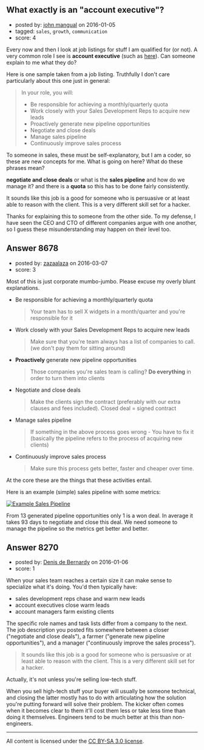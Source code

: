 ## What exactly is an "account executive"?

- posted by: [john mangual](https://stackexchange.com/users/382049/john-mangual) on 2016-01-05
- tagged: `sales`, `growth`, `communication`
- score: 4

Every now and then I look at job listings for stuff I am qualified for (or not).  A very common role I see is **account executive** (such as [here](http://jobs.impraise.com/o/account-executive-us)).  Can someone explain to me what they do?

Here is one sample taken from a job listing.  Truthfully I don't care particularly about this one just in general:

>In your role, you will: 
>
> * Be responsible for achieving a monthly/quarterly quota
> * Work closely with your Sales Development Reps to acquire new leads
> * Proactively generate new pipeline opportunities
> * Negotiate and close deals
> * Manage sales pipeline
> * Continuously improve sales process

To someone in sales, these must be self-explanatory, but I am a coder, so these are new concepts for me.  What is going on here?  What do these phrases mean? 

**negotiate and close deals** or what is the **sales pipeline** and how do we manage it?  and there is a **quota** so this has to be done fairly consistently.

It sounds like this job is a good for someone who is persuasive or at least able to reason with the client.  This is a very different skill set for a hacker.

Thanks for explaining this to someone from the other side.  To my defense, I have seen the CEO and CTO of different companies argue with one another, so I guess these misunderstanding may happen on their level too.


## Answer 8678

- posted by: [zazaalaza](https://stackexchange.com/users/4672194/zazaalaza) on 2016-03-07
- score: 3

<p>Most of this is just corporate mumbo-jumbo. Please excuse my overly blunt explanations.</p>

<ul>
<li>Be responsible for achieving a monthly/quarterly quota

<blockquote>
  <p>Your team has to sell X widgets in a month/quarter and you're responsible for it</p>
</blockquote></li>
<li>Work closely with your Sales Development Reps to acquire new leads

<blockquote>
  <p>Make sure that you're team always has a list of companies to call. (we don't pay them for sitting around)</p>
</blockquote></li>
<li><strong>Proactively</strong> generate new pipeline opportunities

<blockquote>
  <p>Those companies you're sales team is calling? <strong>Do everything</strong> in order to turn them into clients</p>
</blockquote></li>
<li>Negotiate and close deals

<blockquote>
  <p>Make the clients sign the contract (preferably with our extra clauses and fees included). Closed deal = signed contract</p>
</blockquote></li>
<li>Manage sales pipeline

<blockquote>
  <p>If something in the above process goes wrong - You have to fix it (basically the pipeline refers to the process of acquiring new clients)</p>
</blockquote></li>
<li>Continuously improve sales process

<blockquote>
  <p>Make sure this process gets better, faster and cheaper over time.</p>
</blockquote></li>
</ul>

<p>At the core these are the things that these activities entail. </p>

<p>Here is an example (simple) sales pipeline with some metrics:</p>

<p><a href="https://i.stack.imgur.com/8i0YV.png" rel="nofollow noreferrer"><img src="https://i.stack.imgur.com/8i0YV.png" alt="Example Sales Pipeline"></a></p>

<p>From 13 generated pipeline opportunities only 1 is a won deal. In average it takes 93 days to negotiate and close this deal. We need someone to manage the pipeline so the metrics get better and better.</p>



## Answer 8270

- posted by: [Denis de Bernardy](https://stackexchange.com/users/182468/denis-de-bernardy) on 2016-01-06
- score: 1

When your sales team reaches a certain size it can make sense to specialize what it's doing. You'd then typically have:

- sales development reps chase and warm new leads
- account executives close warm leads
- account managers farm existing clients

The specific role names and task lists differ from a company to the next. The job description you posted fits somewhere between a closer ("negotiate and close deals"), a farmer ("generate new pipeline opportunities"), and a manager ("continuously improve the sales process").

> It sounds like this job is a good for someone who is persuasive or at least able to reason with the client. This is a very different skill set for a hacker.

Actually, it's not unless you're selling low-tech stuff.

When you sell high-tech stuff your buyer will usually be someone technical, and closing the latter mostly has to do with articulating how the solution you're putting forward will solve their problem. The kicker often comes when it becomes clear to them it'll cost them less or take less time than doing it themselves. Engineers tend to be much better at this than non-engineers.



---

All content is licensed under the [CC BY-SA 3.0 license](https://creativecommons.org/licenses/by-sa/3.0/).
